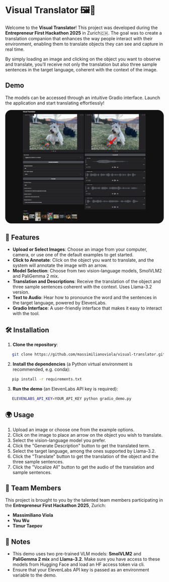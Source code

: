 # Visual Translator 🖼️📣

Welcome to the **Visual Translator**! This project was developed during the **Entrepreneur First Hackathon 2025** in Zurich🇨🇭.
The goal was to create a translation companion that enhances the way people interact with their environment, enabling them to translate objects they can see and capture in real time.

By simply loading an image and clicking on the object you want to observe and translate, you’ll receive not only the translation but also three sample sentences in the target language, coherent with the context of the image.

## Demo

The models can be accessed through an intuitive Gradio interface. Launch the application and start translating effortlessly!

![Visual Translator Demo](assets/gradio_app.png)

## 🚀 Features

- **Upload or Select Images**: Choose an image from your computer, camera, or use one of the default examples to get started.
- **Click to Annotate**: Click on the object you want to translate, and the system will annotate the image with an arrow.
- **Model Selection**: Choose from two vision-language models, SmolVLM2 and PaliGemma 2 mix.
- **Translation and Descriptions**: Receive the translation of the object and three sample sentences coherent with the context. Uses Llama-3.2 version.
- **Text to Audio**: Hear how to pronounce the word and the sentences in the target language, powered by ElevenLabs.
- **Gradio Interface**: A user-friendly interface that makes it easy to interact with the tool.

## 🛠 Installation

1. **Clone the repository**:

 ```bash
    git clone https://github.com/massimilianoviola/visual-translator.git
 ```

2. **Install the dependencies** (a Python virtual environment is recommended, e.g. conda):

 ```bash
    pip install -r requirements.txt
 ```

3. **Run the demo** (an ElevenLabs API key is required):

 ```bash
    ELEVENLABS_API_KEY=YOUR_API_KEY python gradio_demo.py
 ```

## 🌍 Usage

1. Upload an image or choose one from the example options.
2. Click on the image to place an arrow on the object you wish to translate.
3. Select the vision-language model you prefer.
4. Click the "Generate Description" button to get the translated term.
5. Select the target language, among the ones supported by Llama-3.2.
6. Click the "Translate" button to get the translation of the object and the three sample sentences.
7. Click the "Vocalize All" button to get the audio of the translation and sample sentences.

## 🤝 Team Members

This project is brought to you by the talented team members participating in the **Entrepreneur First Hackathon 2025**, Zurich:

- **Massimiliano Viola**
- **You Wu**
- **Timur Taepov**

## 🔑 Notes

- This demo uses two pre-trained VLM models: **SmolVLM2** and **PaliGemma 2 mix** and **Llama-3.2**. Make sure you have access to these models from Hugging Face and load an HF access token via cli.
- Ensure that your ElevenLabs API key is passed as an environment variable to the demo.
